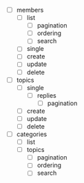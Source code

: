 - [ ] members
  - [ ] list
    - [ ] pagination
    - [ ] ordering
    - [ ] search
  - [ ] single
  - [ ] create
  - [ ] update
  - [ ] delete
- [ ] topics
  - [ ] single
    - [ ] replies
      - [ ] pagination
  - [ ] create
  - [ ] update
  - [ ] delete
- [ ] categories
  - [ ] list
  - [ ] topics
    - [ ] pagination
    - [ ] ordering
    - [ ] search
